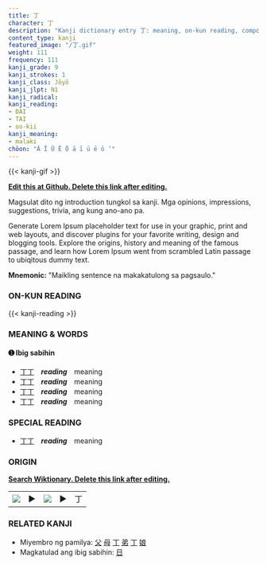 ```yaml
---
title: 丁
character: 丁
description: "Kanji dictionary entry 丁: meaning, on-kun reading, compounds, origin, related kanji"
content_type: kanji
featured_image: "/丁.gif"
weight: 111
frequency: 111
kanji_grade: 9
kanji_strokes: 1
kanji_class: Jōyō
kanji_jlpt: N1
kanji_radical: 
kanji_reading: 
- DAI
- TAI
- oo-kii
kanji_meaning:
- malaki
chōon: "Ā Ī Ū Ē Ō ā ī ū ē ō ’"
---
```

[//]: # (Don't edit the line below. Kanji animated GIF code is automatically generated.)
{{< kanji-gif >}}

[//]: # (Edit below this line.)

**[Edit this at Github. Delete this link after editing.](https://github.com/tim0g/tim/tree/main/content/kanji/丁/index.md)**

Magsulat dito ng introduction tungkol sa kanji. Mga opinions, impressions, suggestions, trivia, ang kung ano-ano pa.

Generate Lorem Ipsum placeholder text for use in your graphic, print and web layouts, and discover plugins for your favorite writing, design and blogging tools. Explore the origins, history and meaning of the famous passage, and learn how Lorem Ipsum went from scrambled Latin passage to ubiqitous dummy text.
 
**Mnemonic:** "Maikling sentence na makakatulong sa pagsaulo."

### ON-KUN READING

[//]: # (Don't edit the line below. ON-KUN READING code is automatically generated.)
{{< kanji-reading >}}

### MEANING & WORDS

#### ➊ **Ibig sabihin**
  - [丁](../丁)[丁](../丁)　***reading***　meaning
  - [丁](../丁)[丁](../丁)　***reading***　meaning
  - [丁](../丁)[丁](../丁)　***reading***　meaning
  - [丁](../丁)[丁](../丁)　***reading***　meaning

### SPECIAL READING
  - [丁](../丁)[丁](../丁)　***reading***　meaning

### ORIGIN

**[Search Wiktionary. Delete this link after editing.](https://wiktionary.org/wiki/丁)**
<table class="kanji-table"><tr><td>
<img src="60px-丁-bronze.svg.png">
</td><td>▶</td><td>
<img src="60px-丁-oracle.svg.png">
</td><td>▶</td>
<td class="kanji-origin">丁</td>
</tr></table>

### RELATED KANJI
- Miyembro ng pamilya: [父](../父) [母](../母) [丁](../丁) [弟](../弟) [丁](../丁) [娘](../娘)
- Magkatulad ang ibig sabihin: [日](../日)
